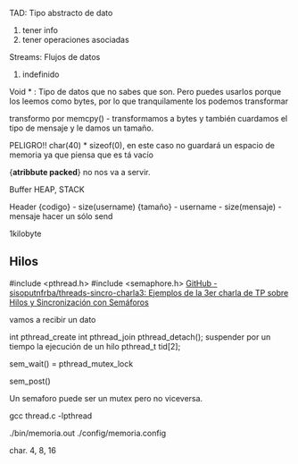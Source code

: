 
TAD: Tipo abstracto de dato
1. tener info
2. tener operaciones asociadas

Streams: Flujos de datos
1. indefinido

Void * : Tipo de datos que no sabes que son. Pero puedes usarlos porque los leemos como bytes, por lo que tranquilamente los podemos transformar

transformo por memcpy() - transformamos a bytes y también cuardamos el tipo de mensaje y le damos un tamaño. 

 PELIGRO!! char(40) *  sizeof(0), en este caso no guardará un espacio de memoria ya que piensa que es tá vacío

{__atribbute packed__} no nos va a servir. 

Buffer
HEAP, STACK

Header {codigo} - size(username) {tamaño} - username - size(mensaje) - mensaje
hacer un sólo send

1kilobyte

## Hilos

#include <pthread.h>
#include <semaphore.h>
[GitHub - sisoputnfrba/threads-sincro-charla3: Ejemplos de la 3er charla de TP sobre Hilos y Sincronización con Semáforos](https://github.com/sisoputnfrba/threads-sincro-charla3)

vamos a recibir un dato

int pthread_create
int pthread_join
pthread_detach(); suspender por un tiempo la ejecución de un hilo
pthread_t tid[2];

sem_wait() = pthread_mutex_lock

sem_post()


Un semaforo puede ser un mutex pero no viceversa.

gcc thread.c -lpthread

./bin/memoria.out ./config/memoria.config

char. 4, 8, 16

